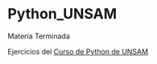# Python_UNSAM

Materia Terminada

Ejercicios del [Curso de Python de UNSAM](https://github.com/python-unsam/Programacion_en_Python_UNSAM)
